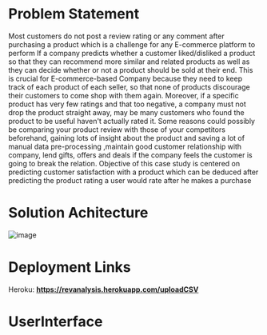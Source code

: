 # Problem Statement
Most customers do not post a review rating or any comment after purchasing a product which is a challenge for any E-commerce platform to perform If a company predicts whether a customer liked/disliked a product so that they can recommend more similar and related products as well as they can decide whether or not a product should be sold at their end. This is crucial for E-commerce-based Company because they need to keep track of each product of each seller, so that none of products discourage their customers to come shop with them again. Moreover, if a specific product has very few ratings and that too negative, a company must not drop the product straight away, may be many customers who found the product to be useful haven't actually rated it. Some reasons could possibly be comparing your product review with those of your competitors beforehand, gaining lots of insight about the product and saving a lot of manual data pre-processing ,maintain good customer relationship with company, lend gifts, offers and deals if the company feels the customer is going to break the relation. Objective of this case study is centered on predicting customer satisfaction with a product which can be deduced after predicting the product rating a user would rate after he makes a purchase

# Solution Achitecture

![image](https://user-images.githubusercontent.com/71078788/135309018-c65ad3ca-5ecc-4713-8b1a-eaa10239dbc0.png)


# Deployment Links

Heroku: **https://revanalysis.herokuapp.com/uploadCSV**

# UserInterface
